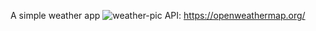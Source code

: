 A simple weather app
![weather-pic](https://user-images.githubusercontent.com/66655353/116917887-3c433a80-ac1d-11eb-9378-bfa96b72c337.png)
API: https://openweathermap.org/
